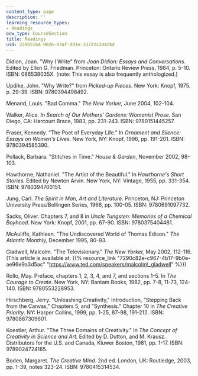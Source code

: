 ```yaml
---
content_type: page
description: ''
learning_resource_types:
- Readings
ocw_type: CourseSection
title: Readings
uid: 229b51b4-9026-93af-dd1e-33722c284cbd
---
```


Didion, Joan. "Why I Write" from _Joan Didion: Essays and Conversations_. Edited by Ellen G. Friedman. Princeton: Ontario Review Press, 1984, p. 5-10. ISBN: 086538035X. (note: This essay is also frequently anthologized.)

Updike, John. "Why Write?" from _Picked-up Pieces_. New York: Knopf, 1975. p. 29-39. ISBN: 9780394498492.

Menand, Louis. "Bad Comma." _The New Yorker,_ June 2004, 102-104.

Walker, Alice. _In Search of Our Mothers' Gardens: Womanist Prose._ San Diego, CA: Harcourt Brace, 1983, pp. 231-243. ISBN: 9780151445257.

Fraser, Kennedy. "The Poet of Everyday Life." In _Ornament and Silence: Essays on Women's Lives_. New York, NY: Knopf, 1996, pp. 191-201. ISBN: 9780394585390.

Pollack, Barbara. "Stitches in Time." _House & Garden_, November 2002, 98-103.

Hawthorne, Nathaniel. "The Artist of the Beautiful." In _Hawthorne's Short Stories._ Edited by Newton Arvin. New York, NY: Vintage, 1955, pp. 331-354. ISBN: 9780394700151.

Jung, Carl. _The Spirit in Man, Art and Literature_. Princeton, NJ: Princeton University Press/Bollingen Series, 1966, pp. 100-05. ISBN: 9780691097732.

Sacks, Oliver. Chapters 7, and 8 in _Uncle Tungsten: Memories of a Chemical Boyhood_. New York: Knopf, 2001, pp. 67-90. ISBN: 9780375404481.

McAuliffe, Kathleen. "The Undiscovered World of Thomas Edison." _The Atlantic Monthly,_ December 1995, 80-93.

Gladwell, Malcolm. "The Televisionary." _The New Yorker,_ May 2002, 112-116. (This article is available at: {{% resource_link "7290c82e-c967-4b17-9b0e-ae96e9a3d5ac" "https://www.ted.com/speakers/malcolm\_gladwell" %}})

Rollo, May. Preface, chapters 1, 2, 3, 4, and 7, and sections 1-5. In _The Courage to Create_. New York, NY: Bantam Books, 1982, pp. 7-8, 11-73, 124-140. ISBN: 9780553228953.

Hirschberg, Jerry. "Unleashing Creativity," Introduction, "Stepping Back from the Canvas," Chapters 5, and "Synthesis." Chapter 10 in _The Creative Priority_. NY: Harper Collins, 1999, pp. 1-25, 87-98, 191-212. ISBN: 9780887309601.

Koestler, Arthur. "The Three Domains of Creativity." In _The Concept of Creativity in Science and Art._ Edited by D. Dutton, and M. Krausz. Distributors for the U.S. and Canada, Kluwer Boston, 1981, pp. 1-17. ISBN: 9789024724185.

Boden, Margaret. _The Creative Mind_. 2nd ed. London, UK: Routledge, 2003, pp. 1-39, notes 323-24. ISBN: 9780415314534.